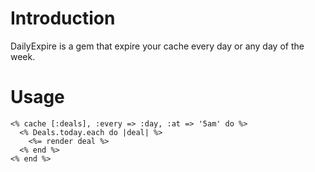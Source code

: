 # Introduction

DailyExpire is a gem that expire your cache every day or any day of the week.

# Usage

```Erb
<% cache [:deals], :every => :day, :at => '5am' do %>
  <% Deals.today.each do |deal| %>
    <%= render deal %>
  <% end %>
<% end %>
```
